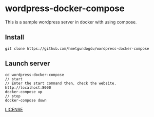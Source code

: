 # wordpress-docker-compose
This is a sample wordpress server in docker with using compose.
## Install
``` shell
git clone https://github.com/hmetgundogdu/wordpress-docker-compose
```
## Launch server
``` shell
cd wordpress-docker-compose
// start 
// Enter the start command then, check the website. http://localhost:8000
docker-compose up
// stop
docker-compose down
```

[LICENSE](https://raw.githubusercontent.com/hmetgundogdu/wordpress-docker-compose/main/LICENSE)
